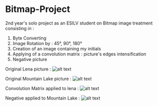 # Bitmap-Project

2nd year's solo project as an ESILV student on Bitmap image treatment consisting in :

1) Byte Converting
2) Image Rotation by : 45°, 90°, 180°
3) Creation of an image containing my initials
4) Applying of a convolution matrix : picture's edges intensification
5) Negative picture

Original Lena picture :
![alt text](https://raw.githubusercontent.com/username/projectname/branch/path/to/lena.bmp)

Original Mountain Lake picture :
![alt text](https://raw.githubusercontent.com/username/projectname/branch/path/to/lac_en_montagne.bmp)

Convolution Matrix applied to lena : 
![alt text](https://raw.githubusercontent.com/username/projectname/branch/path/to/Convolution.bmp)

Negative applied to Mountain Lake :
![alt text](https://raw.githubusercontent.com/username/projectname/branch/path/to/Innovation.bmp)
